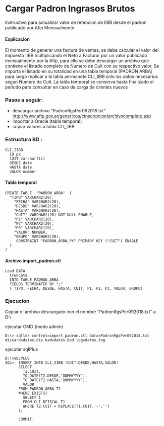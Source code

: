 # Cargar Padron Ingrasos Brutos

Instructivo para actualizar valor de retencion de IIBB desde el padron publicado por Afip Mensualmente

#### Explicacion
El momento de generar una factura de ventas, se debe calcular el valor del Impuesto IIBB multiplicando el Neto a Facturar por un valor publicado mensualmento por la Afip, para ello se debe descargar un archivo que contiene el listado completo de Numero de Cuit con su respectivo valor. 
Se importa el listado en su totalidad en una tabla temporal (PADRON ARBA) para luego replicar a la tabla permanete CLI_IIBB solo los datos necesarios segun Numero de Cuit. La tabla temporal se conserva hasta finalizado el periodo para consultar en caso de carga de clientes nuevos

### Pasos a seguir:
- descargar archivo "PadronRgsPer092018.txt" http://www.afip.gov.ar/genericos/cinscripcion/archivocompleto.asp
- importar a Oracle (tabla temporal)
- copiar valores a tabla CLI_IIBB


### Estructura BD :

```
CLI_IIBB
  ID pk
  CUIT varchar(11)
  DESDE date
  HASTA date
  VALOR number
```

#### Tabla temporal
```
CREATE TABLE  "PADRON_ARBA"  (
  "TIPO" VARCHAR2(20), 
	"FECHA" VARCHAR2(20), 
	"DESDE" VARCHAR2(20), 
	"HASTA" VARCHAR2(20), 
	"CUIT" VARCHAR2(20) NOT NULL ENABLE, 
	"P1" VARCHAR2(20), 
	"P2" VARCHAR2(20), 
	"P3" VARCHAR2(20), 
	"VALOR" NUMBER, 
	"GRUPO" VARCHAR2(20), 
	 CONSTRAINT "PADRON_ARBA_PK" PRIMARY KEY ("CUIT") ENABLE
  )
/
```

#### Archivo import_padron.ctl
```
Load DATA 
  truncate 
  INTO TABLE PADRON_ARBA
  FIELDS TERMINATED BY ";" 
  ( TIPO, FECHA, DESDE, HASTA, CUIT, P1, P2, P3, VALOR, GRUPO) 
```

### Ejecucion

Copiar el archivo descargado con el nombre "PadronRgsPer092018.txt" a D:\

ejecutar CMD (modo admin)

```
D:\> sqlldr control=import_padron.ctl data=PadronRgsPer092018.txt discard=datos.dis bad=datos.bad log=datos.log 
```

ejecutar sqlPlus

```
D:\>SQLPLUS 
SQL>  INSERT INTO CLI_IIBB (CUIT,DESDE,HASTA,VALOR)
      SELECT 
        T2.CUIT,
        TO_DATE(T2.DESDE,'DDMMYYYY'),
        TO_DATE(T2.HASTA,'DDMMYYYY'),
        VALOR 
      FROM PADRON_ARBA T2
      WHERE EXISTS(
        SELECT 1 
        FROM CLI_DFISCAL T1 
        WHERE T2.CUIT = REPLACE(T1.CUIT,'-','')
      );

      COMMIT:
```

